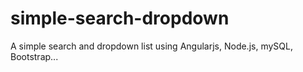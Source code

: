 # simple-search-dropdown
A simple search and dropdown list using Angularjs, Node.js, mySQL, Bootstrap...
